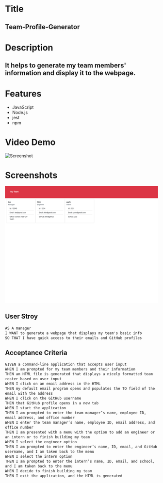 # Title 
## Team-Profile-Generator

# Description
## It helps to generate my team members' information and display it to the webpage.

# Features
- JavaScript
- Node.js
- jest
- npm

# Video Demo

![Screenshot](https://drive.google.com/file/d/1W8t8xHt6FuARZW1cLb0kwF90XLpON3nx/view)

# Screenshots

![Screenshot](https://github.com/Jeongholee21/Team-Profile-Generator/blob/main/dist/Screen%20Shot%202022-06-05%20at%2012.21.36%20PM.png)

## User Stroy

```
AS A manager
I WANT to generate a webpage that displays my team's basic info
SO THAT I have quick access to their emails and GitHub profiles
```

## Acceptance Criteria

```
GIVEN a command-line application that accepts user input
WHEN I am prompted for my team members and their information
THEN an HTML file is generated that displays a nicely formatted team roster based on user input
WHEN I click on an email address in the HTML
THEN my default email program opens and populates the TO field of the email with the address
WHEN I click on the GitHub username
THEN that GitHub profile opens in a new tab
WHEN I start the application
THEN I am prompted to enter the team manager’s name, employee ID, email address, and office number
WHEN I enter the team manager’s name, employee ID, email address, and office number
THEN I am presented with a menu with the option to add an engineer or an intern or to finish building my team
WHEN I select the engineer option
THEN I am prompted to enter the engineer’s name, ID, email, and GitHub username, and I am taken back to the menu
WHEN I select the intern option
THEN I am prompted to enter the intern’s name, ID, email, and school, and I am taken back to the menu
WHEN I decide to finish building my team
THEN I exit the application, and the HTML is generated
```